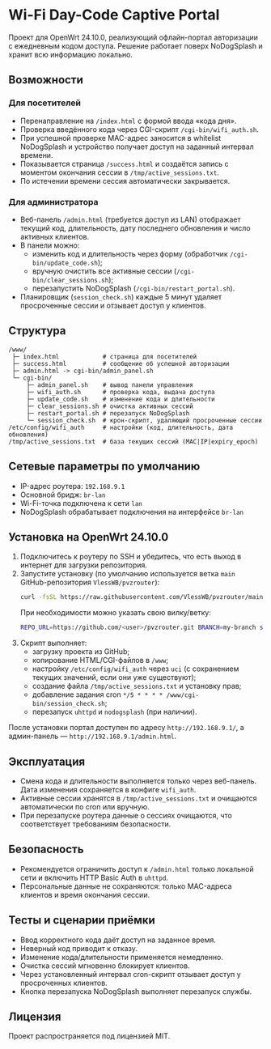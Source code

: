 # Wi-Fi Day-Code Captive Portal

Проект для OpenWrt 24.10.0, реализующий офлайн-портал авторизации с ежедневным кодом доступа. Решение работает поверх NoDogSplash и хранит всю информацию локально.

## Возможности

### Для посетителей
- Перенаправление на `/index.html` с формой ввода «кода дня».
- Проверка введённого кода через CGI-скрипт `/cgi-bin/wifi_auth.sh`.
- При успешной проверке MAC-адрес заносится в whitelist NoDogSplash и устройство получает доступ на заданный интервал времени.
- Показывается страница `/success.html` и создаётся запись с моментом окончания сессии в `/tmp/active_sessions.txt`.
- По истечении времени сессия автоматически закрывается.

### Для администратора
- Веб-панель `/admin.html` (требуется доступ из LAN) отображает текущий код, длительность, дату последнего обновления и число активных клиентов.
- В панели можно:
  - изменить код и длительность через форму (обработчик `/cgi-bin/update_code.sh`);
  - вручную очистить все активные сессии (`/cgi-bin/clear_sessions.sh`);
  - перезапустить NoDogSplash (`/cgi-bin/restart_portal.sh`).
- Планировщик (`session_check.sh`) каждые 5 минут удаляет просроченные сессии и отзывает доступ у клиентов.

## Структура
```
/www/
 ├─ index.html            # страница для посетителей
 ├─ success.html          # сообщение об успешной авторизации
 ├─ admin.html -> cgi-bin/admin_panel.sh
 └─ cgi-bin/
     ├─ admin_panel.sh    # вывод панели управления
     ├─ wifi_auth.sh      # проверка кода, выдача доступа
     ├─ update_code.sh    # изменение кода и длительности
     ├─ clear_sessions.sh # очистка активных сессий
     ├─ restart_portal.sh # перезапуск NoDogSplash
     └─ session_check.sh  # крон-скрипт, удаляющий просроченные сессии
/etc/config/wifi_auth     # настройки (код, длительность, дата обновления)
/tmp/active_sessions.txt  # база текущих сессий (MAC|IP|expiry_epoch)
```

## Сетевые параметры по умолчанию
- IP-адрес роутера: `192.168.9.1`
- Основной бридж: `br-lan`
- Wi-Fi-точка подключена к сети `lan`
- NoDogSplash обрабатывает подключения на интерфейсе `br-lan`

## Установка на OpenWrt 24.10.0
1. Подключитесь к роутеру по SSH и убедитесь, что есть выход в интернет для загрузки репозитория.
2. Запустите установку (по умолчанию используется ветка `main` GitHub-репозитория `VlessWB/pvzrouter`):
   ```sh
   curl -fsSL https://raw.githubusercontent.com/VlessWB/pvzrouter/main/install.sh | sh
   ```
   При необходимости можно указать свою вилку/ветку:
   ```sh
   REPO_URL=https://github.com/<user>/pvzrouter.git BRANCH=my-branch sh install.sh
   ```
3. Скрипт выполняет:
   - загрузку проекта из GitHub;
   - копирование HTML/CGI-файлов в `/www`;
   - настройку `/etc/config/wifi_auth` через `uci` (с сохранением текущих значений, если они уже существуют);
   - создание файла `/tmp/active_sessions.txt` и установку прав;
   - добавление задания cron `*/5 * * * * /www/cgi-bin/session_check.sh`;
   - перезапуск `uhttpd` и `nodogsplash` (при наличии).

После установки портал доступен по адресу `http://192.168.9.1/`, а админ-панель — `http://192.168.9.1/admin.html`.

## Эксплуатация
- Смена кода и длительности выполняется только через веб-панель. Дата изменения сохраняется в конфиге `wifi_auth`.
- Активные сессии хранятся в `/tmp/active_sessions.txt` и очищаются автоматически по cron или вручную.
- При перезапуске роутера данные о сессиях очищаются, что соответствует требованиям безопасности.

## Безопасность
- Рекомендуется ограничить доступ к `/admin.html` только локальной сети и включить HTTP Basic Auth в `uhttpd`.
- Персональные данные не сохраняются: только MAC-адреса клиентов и время окончания сессии.

## Тесты и сценарии приёмки
- Ввод корректного кода даёт доступ на заданное время.
- Неверный код приводит к отказу.
- Изменение кода/длительности применяется немедленно.
- Очистка сессий мгновенно блокирует клиентов.
- Через установленный интервал cron-скрипт отзывает доступ у просроченных клиентов.
- Кнопка перезапуска NoDogSplash выполняет перезапуск службы.

## Лицензия
Проект распространяется под лицензией MIT.
